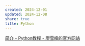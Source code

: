 ```yaml
---
created: 2024-12-01
updated: 2024-12-08
share: true
title: Python
---
```


[简介 - Python教程 - 廖雪峰的官方网站](https://liaoxuefeng.com/books/python/introduction/index.html)